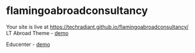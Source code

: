 # flamingoabroadconsultancy
Your site is live at https://techradiant.github.io/flamingoabroadconsultancy/    
LT Abroad Theme - [demo](https://techradiant.github.io/flamingoabroadconsultancy/lt-abroad)

Educenter - [demo](https://techradiant.github.io/flamingoabroadconsultancy/educenter/theme/index.html)
